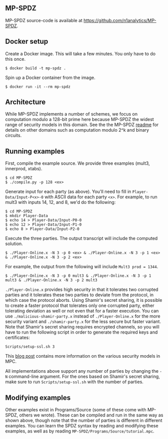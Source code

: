 ## MP-SPDZ

MP-SPDZ source-code is available at https://github.com/n1analytics/MP-SPDZ.

## Docker setup

Create a Docker image. This will take a few minutes. You only have to do this
once.
```
$ docker build -t mp-spdz .
```

Spin up a Docker container from the image.
```
$ docker run -it --rm mp-spdz
```

## Architecture

While MP-SPDZ implements a number of schemes, we focus on computation
modulo a 128-bit prime here because MP-SPDZ the widest range of
security models in this domain. See the the MP-SPDZ
[readme](https://github.com/n1analytics/MP-SPDZ) for details on other
domains such as computation modulo 2^k and binary circuits.

## Running examples

First, compile the example source. We provide three examples (mult3, innerprod,
xtabs).
```
$ cd MP-SPDZ
$ ./compile.py -p 128 <ex>
```

Generate input for each party (as above).
You'll need to fill in `Player-Data/Input-P<x>-0` with ASCII data for each party
`<x>`.
For example, to run mult3 with inputs 14, 12, and 8, we'd do the following:
```
$ cd MP-SPDZ
$ mkdir Player-Data
$ echo 14 > Player-Data/Input-P0-0
$ echo 12 > Player-Data/Input-P1-0
$ echo 8 > Player-Data/Input-P2-0
```

Execute the three parties. The output transcript will include the
computed solution.
```
$ ./Player-Online.x -N 3 -p 0 <ex> & ./Player-Online.x -N 3 -p 1 <ex> & ./Player-Online.x -N 3 -p 2 <ex>
```

For example, the output from the following will include `Mult3 prod = 1344`.
```
$ ./Player-Online.x -N 3 -p 0 mult3 & ./Player-Online.x -N 3 -p 1 mult3 & ./Player-Online.x -N 3 -p 2 mult3
```

`./Player-Online.x` provides high security in that it tolerates two
corrupted parties and it tolerates these two parties to deviate from
the protocol, in which case the protocol aborts. Using Shamir's secret
sharing, it is possible to create a faster protocol that tolerates
only one corrupted party, either tolerating deviation as well or not
even that for a faster execution. You can use
`./malicious-shamir-party.x` instead of `./Player-Online.x` for the
more security variant and `./shamir-party.x` for the less secure but
faster variant. Note that Shamir's secret sharing requires encrypted
channels, so you will have to run the following script in order to
generate the required keys and certificates:
```
Scripts/setup-ssl.sh 3
```

This [blog
post](https://sharemind.cyber.ee/the-many-flavours-of-multiparty-computation)
contains more information on the various security models in MPC.

All implementations above support any number of parties by changing
the `-N` command-line argument. For the ones based on Shamir's secret
sharing, make sure to run `Scripts/setup-ssl.sh` with the number of parties.

## Modifying examples

Other examples exist in Programs/Source (some of these come with MP-SPDZ, others we wrote). These can be compiled and run in the same way as shown above, though note that the number of parties is different in different examples. You can learn the SPDZ syntax by reading and modifying these examples, as well as by reading `MP-SPDZ/Programs/Source/tutorial.mpc`.
